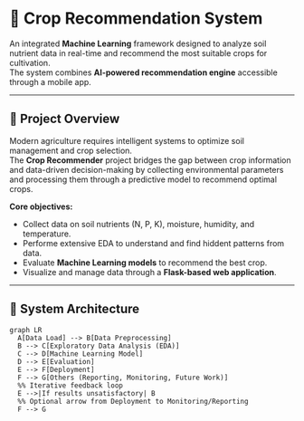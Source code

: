 # 🌾 Crop Recommendation System 

An integrated **Machine Learning** framework designed to analyze soil nutrient data in real-time and recommend the most suitable crops for cultivation.  
The system combines **AI-powered recommendation engine** accessible through a mobile app.

---

## 🚀 Project Overview

Modern agriculture requires intelligent systems to optimize soil management and crop selection.  
The **Crop Recommender** project bridges the gap between crop information and data-driven decision-making by collecting environmental parameters and processing them through a predictive model to recommend optimal crops.

**Core objectives:**
- Collect data on soil nutrients (N, P, K), moisture, humidity, and temperature.
- Performe extensive EDA to understand and find hiddent patterns from data.
- Evaluate **Machine Learning models** to recommend the best crop.
- Visualize and manage data through a **Flask-based web application**.

---

## 🧠 System Architecture

```mermaid
graph LR
  A[Data Load] --> B[Data Preprocessing]
  B --> C[Exploratory Data Analysis (EDA)]
  C --> D[Machine Learning Model]
  D --> E[Evaluation]
  E --> F[Deployment]
  F --> G[Others (Reporting, Monitoring, Future Work)]
  %% Iterative feedback loop
  E -->|If results unsatisfactory| B
  %% Optional arrow from Deployment to Monitoring/Reporting
  F --> G